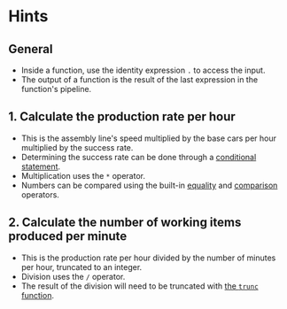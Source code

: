 # Hints

## General

- Inside a function, use the identity expression `.` to access the input.
- The output of a function is the result of the last expression in the function's pipeline.

## 1. Calculate the production rate per hour

- This is the assembly line's speed multiplied by the base cars per hour multiplied by the success rate.
- Determining the success rate can be done through a [conditional statement][if-then-else].
- Multiplication uses the `*` operator.
- Numbers can be compared using the built-in [equality][eq] and [comparison][cmp] operators.

## 2. Calculate the number of working items produced per minute

- This is the production rate per hour divided by the number of minutes per hour, truncated to an integer.
- Division uses the `/` operator.
- The result of the division will need to be truncated with [the `trunc` function][math-funcs].

[eq]: https://stedolan.github.io/jq/manual/v1.6/#==,!=
[cmp]: https://stedolan.github.io/jq/manual/v1.6/#%3E,%3E=,%3C=,%3C
[if-then-else]: https://stedolan.github.io/jq/manual/v1.6/#if-then-else
[math-funcs]: https://stedolan.github.io/jq/manual/v1.6/#Math